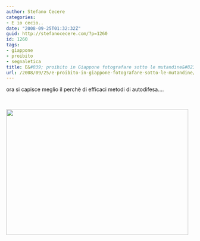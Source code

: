 ```yaml
---
author: Stefano Cecere
categories:
- E io cecio..
date: "2008-09-25T01:32:32Z"
guid: http://stefanocecere.com/?p=1260
id: 1260
tags:
- giappone
- proibito
- segnaletica
title: E&#039; proibito in Giappone fotografare sotto le mutandine&#8230;
url: /2008/09/25/e-proibito-in-giappone-fotografare-sotto-le-mutandine/
---
```


ora si capisce meglio il perchè di efficaci metodi di autodifesa&#8230;.

 

[<img class="aligncenter size-full wp-image-1261" title="d94ae52c785a4e0aa94dae5922d78117" src="http://stefanocecere.com/wp-content/uploads/sites/3/2008/09/d94ae52c785a4e0aa94dae5922d78117.jpg" alt="" width="489" height="338" srcset="http://stefanocecere.com/wp-content/uploads/sites/3/2008/09/d94ae52c785a4e0aa94dae5922d78117.jpg 489w, http://stefanocecere.com/wp-content/uploads/sites/3/2008/09/d94ae52c785a4e0aa94dae5922d78117-300x207.jpg 300w" sizes="(max-width: 489px) 100vw, 489px" />](http://stefanocecere.com/wp-content/uploads/sites/3/2008/09/d94ae52c785a4e0aa94dae5922d78117.jpg)